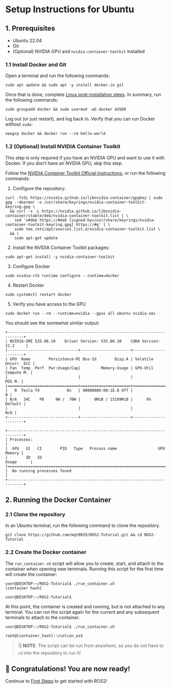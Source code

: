 # Setup Instructions for Ubuntu

## 1. Prerequisites

- Ubuntu 22.04
- Git
- (Optional) NVIDIA GPU and `nvidia-container-toolkit` installed

### 1.1 Install Docker and Git

Open a terminal and run the following commands:

```
sudo apt update && sudo apt -y install docker.io git
```

Once that is done, complete [Linux post-installation
steps](https://docs.docker.com/engine/install/linux-postinstall/#manage-docker-as-a-non-root-user).
In summary, run the following commands:

```
sudo groupadd docker && sudo usermod -aG docker $USER
```

Log out (or just restart), and log back in. Verify that you can run Docker without `sudo`:

```
newgrp docker && docker run --rm hello-world
```

### 1.2 (Optional) Install NVIDIA Container Toolkit

This step is only required if you have an NVIDIA GPU and want to use it with Docker. If you don't
have an NVIDIA GPU, skip this step.

Follow the [NVIDIA Container Toolkit Official
Instructions](https://docs.nvidia.com/datacenter/cloud-native/container-toolkit/latest/install-guide.html#installing-with-apt),
or run the following commands:

1. Configure the repository:

```
curl -fsSL https://nvidia.github.io/libnvidia-container/gpgkey | sudo gpg --dearmor -o /usr/share/keyrings/nvidia-container-toolkit-keyring.gpg \
  && curl -s -L https://nvidia.github.io/libnvidia-container/stable/deb/nvidia-container-toolkit.list | \
    sed 's#deb https://#deb [signed-by=/usr/share/keyrings/nvidia-container-toolkit-keyring.gpg] https://#g' | \
    sudo tee /etc/apt/sources.list.d/nvidia-container-toolkit.list \
  && \
    sudo apt-get update
```

2. Install the NVIDIA Container Toolkit packages:

```
sudo apt-get install -y nvidia-container-toolkit
```

3. Configure Docker

```
sudo nvidia-ctk runtime configure --runtime=docker
```

4. Restart Docker

```
sudo systemctl restart docker
```

5. Verify you have access to the GPU

```
sudo docker run --rm --runtime=nvidia --gpus all ubuntu nvidia-smi
```

You should see the somewhat similar output:

```
+-----------------------------------------------------------------------------+
| NVIDIA-SMI 535.86.10    Driver Version: 535.86.10    CUDA Version: 12.2     |
|-------------------------------+----------------------+----------------------+
| GPU  Name        Persistence-M| Bus-Id        Disp.A | Volatile Uncorr. ECC |
| Fan  Temp  Perf  Pwr:Usage/Cap|         Memory-Usage | GPU-Util  Compute M. |
|                               |                      |               MIG M. |
|===============================+======================+======================|
|   0  Tesla T4            On   | 00000000:00:1E.0 Off |                    0 |
| N/A   34C    P8     9W /  70W |      0MiB / 15109MiB |      0%      Default |
|                               |                      |                  N/A |
+-------------------------------+----------------------+----------------------+

+-----------------------------------------------------------------------------+
| Processes:                                                                  |
|  GPU   GI   CI        PID   Type   Process name                  GPU Memory |
|        ID   ID                                                   Usage      |
|=============================================================================|
|  No running processes found                                                 |
+-----------------------------------------------------------------------------+
```

## 2. Running the Docker Container

### 2.1 Clone the repository

In an Ubuntu terminal, run the following command to clone the repository.

```
git clone https://github.com/mqt0029/ROS2-Tutorial.git && cd ROS2-Tutorial
```
### 2.2 Create the Docker container

The `run_container.sh` script will allow you to create, start, and attach to the container when
opening new terminals. Running this script for the first time will create the container:

```console
user@DESKTOP:~/ROS2-Tutorial$ ./run_container.sh
[container hash]

user@DESKTOP:~/ROS2-Tutorial$
```

At this point, the container is created and running, but is not attached to any terminal. You can
run the script again for the current and any subsequent terminals to attach to the container.

```console
user@DESKTOP:~/ROS2-Tutorial$ ./run_container.sh

root@[container_hash]:~/colcon_ws$
```

> 🗒️ **NOTE**: The script can be run from anywhere, so you do not have to `cd` into the repository
> to run it!

## :tada: Congratulations! You are now ready!

Continue to [First Steps](./first_steps.md) to get started with ROS2!
